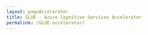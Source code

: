 ```yaml
---
layout: pageAccelerator
title: GLUE - Azure Cognitive Services Accelerator
permalink: /GLUE-accelerator/
---
```


<script>
    //Variables for this specific single accelerator page, to centralize re-used variables
    const textPageTitle = "GLUE - Azure Cognitive Services Accelerator";
    const htmlPageDescription = `GLUE is a lightweight, Python-based collection of scripts to support you at succeeding with speech and text`;
    const srcHeaderImage = "/images/GLUE-accelerator/CLO20b_Sylvie_office_night_001.jpg";
    const linkAccessAcceleratorRepo = "https://github.com/microsoft/glue";
    const listPrereqs = [`<a href="https://www.python.org/downloads/" target="_blank">Python</a> (required, Version >=3.8 is recommended).`,
        `<a href="https://code.visualstudio.com/" target="_blank">VSCode</a> (recommended), but you can also run the scripts using PowerShell, Bash etc.`,
        "Stable connection for installing your environment and scoring the files.",
        `<a href="https://github.com/BtbN/FFmpeg-Builds/releases" target="_blank">ffmpeg</a> for audio file conversion (only for TTS use cases):`,
        `If you are using Windows, download it from <a href="https://ffmpeg.org/download.html#build-windows" target="_blank">here</a> and see the description <a href="https://github.com/microsoft/glue/blob/main/GET_YOUR_KEYS.md" target="_blank">here</a>.`,
        "In case you are using Linux, you can install it via command line using a package manager, such as apt-get install ffmpeg."];
    const listIndustries = ["Horizontal solution that addresses cross-industry needs"];
    const listUseCases = ["Automatized generation of synthetic speech-model training data.",
        "Batch-transcription of audio files and evaluation given an existing reference transcript.",
        "Scoring of STT-transcriptions on an existing LUIS-model."];
    const htmlAcceleratorDescription = 
        `<p style="margin-top: 30px; text-decoration: none;">
            GLUE is a lightweight, Python-based collection of scripts to support you at succeeding with speech and text use-cases based on <a href="https://azure.microsoft.com/en-us/services/cognitive-services/" target="_blank">Microsoft Azure Cognitive Services</a>. It not only allows you to batch-process data, but also glues together the services of your choice in one place and ensures an end-to-end view on the training and testing process.
            <h1>Modules</h1>
            GLUE consists of multiple modules, which either can be executed separately or ran as a central pipeline:
            <ul>
                <li>Batch-transcribe audio files to text transcripts using <a href="https://azure.microsoft.com/en-us/services/cognitive-services/speech-to-text/" target="_blank">Microsoft Speech to Text Service (STT)</a>.</li>
                <li>Batch-synthesize text data using <a href="https://azure.microsoft.com/en-us/services/cognitive-services/text-to-speech/" target="_blank">Microsoft Text to Speech Service (TTS)</a>. </li>
                <li>Batch-evaluate reference transcriptions and recognitions. </li>
                <li>Batch-score text strings on an existing, pre-trained <a href="https://luis.ai/" target="_blank">Microsoft LUIS</a>-model. </li>
            </ul>
        </p>`;

    const listAcceleratorGuidanceVideoURLs = ["https://youtube.com/embed/LIWxa4532v8"];

    const listLinksRelatedAccelerators = ["/conversational-AI/"];
    
    const linkContributingGuide = "https://github.com/microsoft/dstoolkit-mlops-base/blob/main/CONTRIBUTING.md";

    const listTechnologies = ["technology1",
        "technology2",
        "technology3",
        "technology4",
        "technology5",
        "technology6"];

    const htmlArchitectureSection = 
        `<p>
            This section describes the single components of GLUE, which can either be ran autonomously or, ideally, using the central orchestrator.
            <br/><br/>
            glue.py 
            <ul>
                <li>Central application orchestrator of the toolkit.</li>
                <li>Glues together the single modules in one place as needed. </li>
                <li>Reads input files and writes output files. </li>
            </ul>
            stt.py 
            <ul>
                <li>Batch-transcription of audio files using <a href="https://azure.microsoft.com/en-us/services/cognitive-services/speech-to-text/" target="_blank">Microsoft Speech to Text API</a>.</li>
                <li>Allows baseline models as well as custom endpoints. </li>
                <li>Functionality is limited to the languages and locales listed on the language support page. </li>
            </ul>
            tts.py 
            <ul>
                <li>Batch-synthetization of text strings using <a href="https://azure.microsoft.com/en-us/services/cognitive-services/text-to-speech/" target="_blank">Microsoft Text to Speech API</a>. </li>
                <li>Supports Speech Synthesis Markup Language (SSML) to fine-tune and customize the pronunciation, as described in the <a href="https://docs.microsoft.com/en-us/azure/cognitive-services/speech-service/speech-synthesis-markup?tabs=python" target="_blank">documentation</a>. </li>
                <li>Retrieves high-quality audio file from the API and converts it to the Microsoft speech format as well as a version underlaid by the noise of a telephone line. </li>
                <li>Functionality is limited to the languages and fonts listed on the <a href="https://docs.microsoft.com/en-us/azure/cognitive-services/speech-service/language-support#text-to-speech" target="_blank">language support page</a>.</li>
                <li>Make sure the voice of your choice is available in the respective Azure region (<a href="https://docs.microsoft.com/en-us/azure/cognitive-services/speech-service/rest-text-to-speech#standard-and-neural-voices" target="_blank">see documentation</a>).</li>
            </ul>
            luis.py 
            <ul>
                <li>Batch-scoring of intent-text combinations using an existing LUIS model. </li>
                <li>See the following <a href="https://docs.microsoft.com/en-us/azure/cognitive-services/luis/luis-get-started-create-app" target="_blank">quickstart documentation</a> in case you need some inspiration for your first LUIS-app. </li>
                <li>Configureable scoring treshold, if predictions only want to be accepted given a certain confidence score returned by the API. </li>
                <li>Writes scoring report as comma-separated file. </li>
                <li>Returns classification report and confusion matrix based on <a href="https://github.com/scikit-learn/scikit-learn" target="_blank">scikit-learn</a>. </li>
            </ul>
            evaluate.py 
            <ul>
                <li>Evaluation of transcription results by comparing them with reference transcripts. </li>
                <li>Calculates metrics such as <a href="https://en.wikipedia.org/wiki/Word_error_rate" target="_blank">Word Error Rate (WER)</a>, Sentence Error Rate (SER), Word Recognition Rate (WRR). </li>
                <li>Implementation based on <a href="https://github.com/belambert/asr-evaluation" target="_blank">github.com/belambert/asr-evaluation.</a></li>
                <li>See some hints on <a href="https://docs.microsoft.com/en-us/azure/cognitive-services/speech-service/how-to-custom-speech-evaluate-data" target="_blank">how to improve your Custom Speech accuracy.</a></li>
            </ul>
            params.py 
            <ul>
                <li>Collects API and configuration parameters from the command line (ArgumentParser) and the config.ini.</li>
            </ul>
            helper.py 
            <ul>
                <li>Collection of helper functions which do not have a purpose on their own, rather complementing the orchestrator and keeping the code neat and clean. </li>
                <li>In case there is a need for custom components, we recommend to add them to this module. </li>
                <li>Creates folder for every run using the naming convention YYYYMMDD-[unique ID]. </li>
            </ul>
        </p>`;
    const htmlBranchingStrategySection = `n/a`;
    const htmlAcceleratorComponents = `n/a`;
    const htmlKeyAcceleratorFiles = `n/a`;
    const htmlLiveDemoSection = `n/a`;
    const htmlRepoStructureSection = `n/a`;

    //boolean variables to show / hide sections of the page
    const toHide_AcceleratorGuidanceSection = false;
    const toHide_RelatedAccelerators = false;
    const toHide_ContributingGuide = false;
    const toHide_ArchitectureSection = false;
    const toHide_BranchingStrategySection = true;
    const toHide_AcceleratorComponents = true;
    const toHide_KeyAcceleratorFiles = true;
    const toHide_LiveDemoSection = true;
    const toHide_RepoStructureSection = true;
</script>

<script src="/scripts/script-setsingleacceleratorpagecontents.js" type="text/javascript"></script>